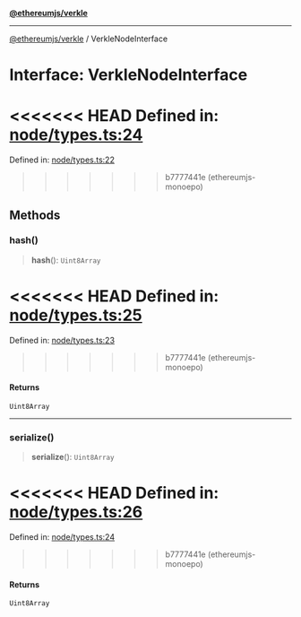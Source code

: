 [**@ethereumjs/verkle**](../README.md)

***

[@ethereumjs/verkle](../README.md) / VerkleNodeInterface

# Interface: VerkleNodeInterface

<<<<<<< HEAD
Defined in: [node/types.ts:24](https://github.com/ethereumjs/ethereumjs-monorepo/blob/master/packages/verkle/src/node/types.ts#L24)
=======
Defined in: [node/types.ts:22](https://github.com/Dargon789/ethereumjs-monorepo/blob/master/packages/verkle/src/node/types.ts#L22)
>>>>>>> b7777441e (ethereumjs-monoepo)

## Methods

### hash()

> **hash**(): `Uint8Array`

<<<<<<< HEAD
Defined in: [node/types.ts:25](https://github.com/ethereumjs/ethereumjs-monorepo/blob/master/packages/verkle/src/node/types.ts#L25)
=======
Defined in: [node/types.ts:23](https://github.com/Dargon789/ethereumjs-monorepo/blob/master/packages/verkle/src/node/types.ts#L23)
>>>>>>> b7777441e (ethereumjs-monoepo)

#### Returns

`Uint8Array`

***

### serialize()

> **serialize**(): `Uint8Array`

<<<<<<< HEAD
Defined in: [node/types.ts:26](https://github.com/ethereumjs/ethereumjs-monorepo/blob/master/packages/verkle/src/node/types.ts#L26)
=======
Defined in: [node/types.ts:24](https://github.com/Dargon789/ethereumjs-monorepo/blob/master/packages/verkle/src/node/types.ts#L24)
>>>>>>> b7777441e (ethereumjs-monoepo)

#### Returns

`Uint8Array`
